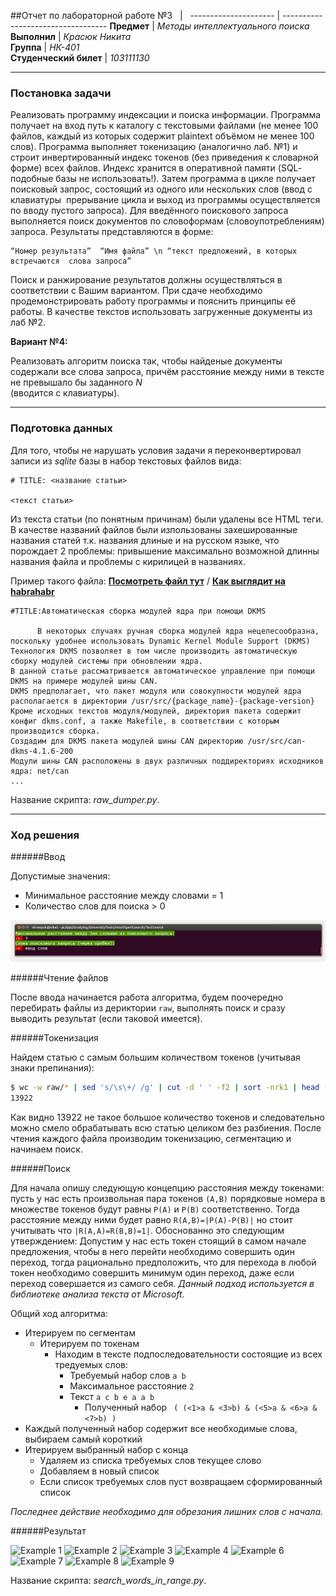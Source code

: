 ##Отчет по лабораторной работе №3
&nbsp; | &nbsp;
 --------------------- | ---------------------------------- 
**Предмет**            | *Методы интеллектуального поиска*   
**Выполнил**           | *Красюк Никита*                    
**Группа**             | *НК-401*                           
**Студенческий билет** | *103111130*  
                      
---------------------------------------------------------------------
### Постановка задачи
Реализовать программу индексации и поиска информации.
Программа получает на вход путь к каталогу с текстовыми файлами (не менее 100 файлов, 
каждый  из  которых  содержит  plain­text  объёмом  не  менее  100  слов).  Программа 
выполняет токенизацию (аналогично лаб. №1) и строит инвертированный индекс токенов 
(без приведения к словарной форме) всех файлов. Индекс хранится в оперативной памяти 
(SQL­подобные  базы  не  использовать!).  Затем  программа  в  цикле  получает  поисковый 
запрос, состоящий из одного или нескольких слов (ввод с клавиатуры ­ прерывание цикла 
и  выход  из  программы  осуществляется  по  вводу  пустого  запроса).  Для  введённого 
поискового  запроса  выполняется  поиск  документов  по  словоформам 
(словоупотреблениям) запроса. Результаты представляются в форме:  

```
“Номер результата”  “Имя файла” \n “текст предложений, в которых встречаются  слова запроса”
```

Поиск  и  ранжирование  результатов  должны  осуществляться  в  соответствии  с  Вашим 
вариантом. 
При  сдаче необходимо продемонстрировать  работу программы и пояснить принципы  её 
работы. 
В качестве текстов использовать загруженные документы из лаб №2.  

**Вариант №4:**

Реализовать алгоритм поиска так, чтобы найденые документы содержали все слова 
запроса,  причём  расстояние  между  ними  в  тексте  не  превышало  бы  заданного *N*  
(вводится с клавиатуры).

---------------------------------------------------------------------
### Подготовка данных

Для того, чтобы не нарушать условия задачи я переконвертировал записи из *sqlite* базы в набор текстовых файлов вида:  
```
# TITLE: <название статьи>

<текст статьи>
```


Из текста статьи (по понятным причинам) были удалены все HTML теги. В качестве названий файлов были изпользованы захешированные названия статей т.к. названия длиные и на русском языке, что порождает 2 проблемы: привышение максимально возможной длинны названия файла и проблемы с кирилицей в названиях.

Пример такого файла: **[Посмотреть файл тут](https://github.com/nikelsj11/Studying/blob/master/UniversityTasks/IntelligentSearch/TextSearch/raw/-1597918585204509602)** / **[Как выглядит на habrahabr](http://habrahabr.ru/post/266399/)**  

```
#TITLE:Автоматическая сборка модулей ядра при помощи DKMS

      В некоторых случаях ручная сборка модулей ядра нецелесообразна, поскольку удобнее использовать Dynamic Kernel Module Support (DKMS) 
Технология DKMS позволяет в том числе производить автоматическую сборку модулей системы при обновлении ядра.
В данной статье рассматривается автоматическое управление при помощи DKMS на примере модулей шины CAN.
DKMS предполагает, что пакет модуля или совокупности модулей ядра располагается в директории /usr/src/{package_name}-{package-version}
Кроме исходных текстов модуля/модулей, директория пакета содержит конфиг dkms.conf, а также Makefile, в соответствии с которым производится сборка.
Создадим для DKMS пакета модулей шины CAN директорию /usr/src/can-dkms-4.1.6-200
Модули шины CAN расположены в двух различных поддиректориях исходников ядра: net/can
...
```  

Название скрипта: *raw_dumper.py*.

---------------------------------------------------------------------
### Ход решения

######Ввод

Допустимые значения:  
* Минимальное расстояние между словами = 1  
* Количество слов для поиска > 0  

![Ввод](https://github.com/nikelsj11/Studying/blob/master/UniversityTasks/IntelligentSearch/TextSearch/_img/input.png?raw=true)

######Чтение файлов

После ввода начинается работа алгоритма, будем поочередно перебирать файлы из дериктории ```raw```, выполнять поиск и
сразу выводить результат (если таковой имеется).

######Токенизация

Найдем статью с самым большим количеством токенов (учитывая знаки препинания):

```bash
$ wc -w raw/* | sed 's/\s\+/ /g' | cut -d ' ' -f2 | sort -nrk1 | head -2 | tail -1
13922
```

Как видно 13922 не такое большое количество токенов и следовательно можно смело обрабатывать всю статью целиком без разбиения.
После чтения каждого файла производим токенизацию, сегментацию и начинаем поиск.

######Поиск

Для начала опишу следующую концепцию расстояния между токенами: пусть у нас есть произвольная пара токенов ```(A,B)```
порядковые номера в множестве токенов будут равны ```P(A)``` и ```P(B)``` соответственно. Тогда расстояние между ними будет равно
```R(A,B)=|P(A)-P(B)|``` но стоит учитывать что ```|R(A,A)=R(B,B)=1|```. Обоснованно это следующим утверждением: Допустим у нас есть
токен стоящий в самом начале предложения, чтобы в него перейти необходимо совершить один переход, тогда рационально предположить, что
для перехода в любой токен необходимо совершить минимум один переход, даже если переход совершается из самого себя.
 *Данный подход используется в библиотеке анализа текста от Microsoft.*  

Общий ход алгоритма:  

* Итерируем по сегментам
    * Итерируем по токенам
        * Находим в тексте подпоследовательности состоящие из всех тредуемых слов:
            * Требуемый набор слов ```a b```
            * Максимальное расстояние ```2```
            * Текст ```a c b e a a b```
                * Полученный набор ``` ( (<1>a & <3>b) & (<5>a & <6>a & <7>b) )```
* Каждый полученный набор содержит все необходимые слова, выбираем самый короткий
* Итерируем выбранный набор с конца
    * Удаляем из списка требуемых слов текущее слово
    * Добавляем в новый список
    * Если список требуемых слов пуст возвращаем сформированный список
  
*Последнее действие необходимо для обрезания лишних слов с начала.*  

######Результат

![Example 1](https://github.com/nikelsj11/Studying/blob/master/UniversityTasks/IntelligentSearch/TextSearch/_img/exp-1.png?raw=true)
![Example 2](https://github.com/nikelsj11/Studying/blob/master/UniversityTasks/IntelligentSearch/TextSearch/_img/exp-2.png?raw=true)
![Example 3](https://github.com/nikelsj11/Studying/blob/master/UniversityTasks/IntelligentSearch/TextSearch/_img/exp-3.png?raw=true)
![Example 4](https://github.com/nikelsj11/Studying/blob/master/UniversityTasks/IntelligentSearch/TextSearch/_img/exp-4.png?raw=true)
![Example 6](https://github.com/nikelsj11/Studying/blob/master/UniversityTasks/IntelligentSearch/TextSearch/_img/exp-6.png?raw=true)
![Example 7](https://github.com/nikelsj11/Studying/blob/master/UniversityTasks/IntelligentSearch/TextSearch/_img/exp-7.png?raw=true)
![Example 8](https://github.com/nikelsj11/Studying/blob/master/UniversityTasks/IntelligentSearch/TextSearch/_img/exp-8.png?raw=true)
![Example 9](https://github.com/nikelsj11/Studying/blob/master/UniversityTasks/IntelligentSearch/TextSearch/_img/exp-9.png?raw=true)

Название скрипта: *search_words_in_range.py*.



